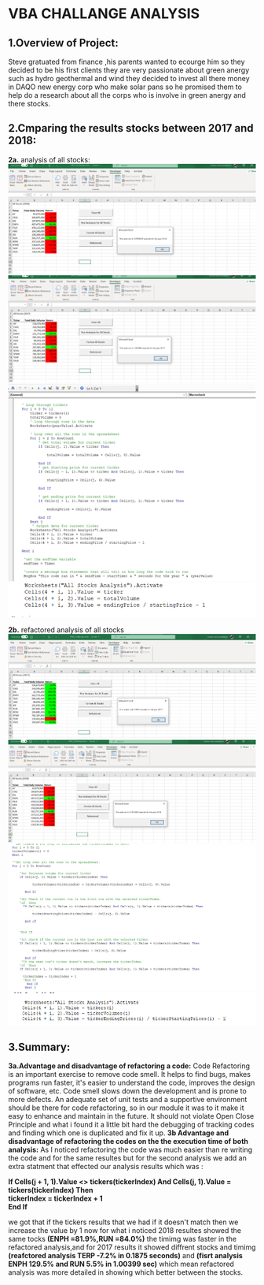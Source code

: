 # **VBA CHALLANGE ANALYSIS**
## **1.Overview of Project:**
Steve gratuated from finance ,his parents wanted to ecourge him so they decided to be his first clients they are very passionate about green anergy such as hydro geothermal and wind they decided to invest all there money in DAQO new energy corp who make solar pans so he promised them to help do a research about all the corps who is involve in green anergy and there stocks.

## **2.Cmparing the results stocks between 2017 and 2018:**
**2a.** analysis of all stocks:
![This is an image](https://github.com/Farah86/VBA-Challange/blob/main/2018%20analysis.png)
![This is an image](https://github.com/Farah86/VBA-Challange/blob/main/2017analysis.png)
![This is an image](https://github.com/Farah86/VBA-Challange/blob/main/codes%20for%20analysis.png)
![This is an image](https://github.com/Farah86/VBA-Challange/blob/main/analysis%20loop%20through%20the%20array.png)


**2b.** refactored analysis of all stocks 
![This is an image](https://github.com/Farah86/VBA-Challange/blob/main/2017%20refactored%20analysis.png)
![This is an image](https://github.com/Farah86/VBA-Challange/blob/main/2018%20refactored%20analysis.png)
![This is an image](https://github.com/Farah86/VBA-Challange/blob/main/Refactored%20analysis.png)
![This is an image](https://github.com/Farah86/VBA-Challange/blob/main/refactored%20loop%20through%20the%20array.png)


## **3.Summary:**
**3a.Advantage and disadvantage of refactoring a code:**
Code Refactoring is an important exercise to remove code smell. It helps to find bugs, makes programs run faster, it's easier to understand the code, improves the design of software, etc. Code smell slows down the development and is prone to more defects. An adequate set of unit tests and a supportive environment should be there for code refactoring, so in our module it was to it make it easy to enhance and maintain in the future. It should not violate Open Close Principle and what i found it a little bit hard the debugging of tracking codes and finding which one is duplicated and fix it up.
  **3b Advantage and disadvantage of refactoring the codes on the  the execution time of both analysis:**
As I noticed refactoring the code was much easier than re writing the code and for the same resultes but for the second analysis we add an extra statment that effected our analysis results which was :
 
**If Cells(j + 1, 1).Value <> tickers(tickerIndex) And Cells(j, 1).Value = tickers(tickerIndex) Then  
            tickerIndex = tickerIndex + 1             
                 End If**    
                 
 we got that if the tickers results that we had if it doesn't match then we increase the value by 1
 now for what i noticed
2018 resultes showed the same tocks **(ENPH =81.9%,RUN =84.0%)** the timimg was faster in the refactored analysis,and for 2017 results it showed diffrent stocks and timimg **(reafctored analysis TERP -7.2% in 0.1875 seconds)** and **(fisrt analysis ENPH 129.5% and RUN 5.5% in 1.00399 sec)** which mean refactored analysis was more detailed in showing which better between the stocks.

